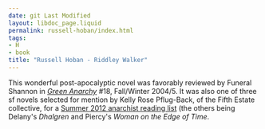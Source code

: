```yaml
---
date: git Last Modified
layout: libdoc_page.liquid
permalink: russell-hoban/index.html
tags:
- H
- book
title: "Russell Hoban - Riddley Walker"
---
```


This wonderful post-apocalyptic novel was favorably reviewed by Funeral Shannon in <a href="https://greenanarchy.anarchyplanet.org/files/2012/05/greenanarchy18.pdf">_Green Anarchy_</a> #18, Fall/Winter 2004/5. It was also one of three sf novels selected for mention by Kelly Rose Pflug-Back, of the Fifth Estate collective, for a <a href="http://www.fifthestate.org/archive/387-summer-2012/anarchist-reading-list-fifth-estate-staff/">Summer 2012 anarchist reading list</a> (the others being Delany's _Dhalgren_ and Piercy's _Woman on the Edge of Time_.